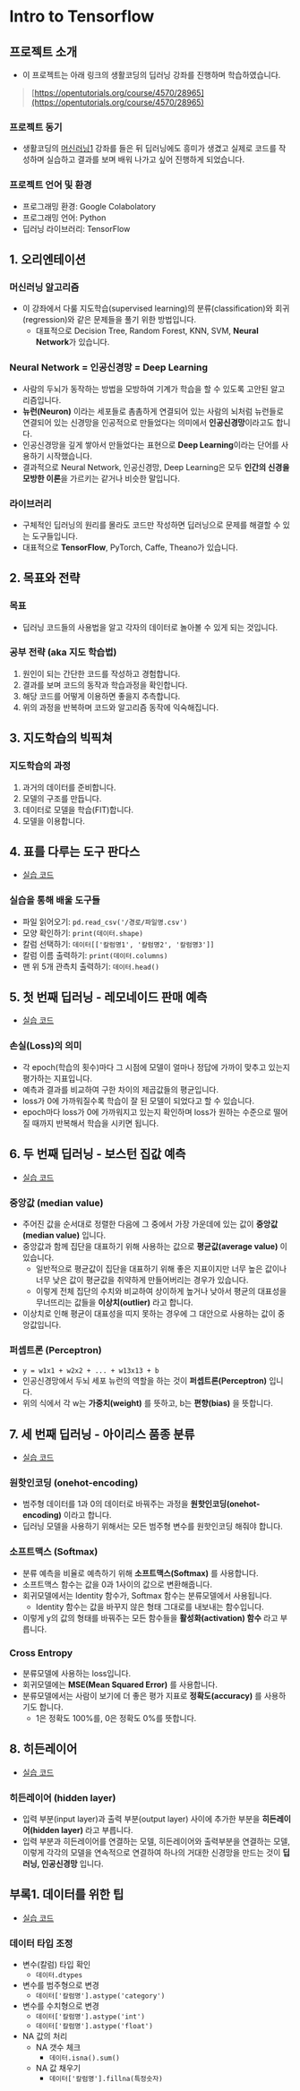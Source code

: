 # Intro to Tensorflow

## 프로젝트 소개  
 - 이 프로젝트는 아래 링크의 생활코딩의 딥러닝 강좌를 진행하며 학습하였습니다.  
 > [https://opentutorials.org/course/4570/28965](https://opentutorials.org/course/4570/28965)  

### 프로젝트 동기  
 - 생활코딩의 [머신러닝1](https://opentutorials.org/course/4548) 강좌를 들은 뒤 딥러닝에도 흥미가 생겼고 실제로 코드를 작성하며 실습하고 결과를 보며 배워 나가고 싶어 진행하게 되었습니다.

### 프로젝트 언어 및 환경  
 - 프로그래밍 환경: Google Colabolatory  
 - 프로그래밍 언어: Python  
 - 딥러닝 라이브러리: TensorFlow  

## 1. 오리엔테이션

### 머신러닝 알고리즘
 - 이 강좌에서 다룰 지도학습(supervised learning)의 분류(classification)와 회귀(regression)와 같은 문제들을 풀기 위한 방법입니다.  
    - 대표적으로 Decision Tree, Random Forest, KNN, SVM, **Neural Network**가 있습니다.  

### Neural Network = 인공신경망 = Deep Learning
 - 사람의 두뇌가 동작하는 방법을 모방하여 기계가 학습을 할 수 있도록 고안된 알고리즘입니다.  
 - **뉴런(Neuron)** 이라는 세포들로 촘촘하게 연결되어 있는 사람의 뇌처럼 뉴런들로 연결되어 있는 신경망을 인공적으로 만들었다는 의미에서 **인공신경망**이라고도 합니다.  
 - 인공신경망을 깊게 쌓아서 만들었다는 표현으로 **Deep Learning**이라는 단어를 사용하기 시작했습니다.  
 - 결과적으로 Neural Network, 인공신경망, Deep Learning은 모두 **인간의 신경을 모방한 이론**을 가르키는 같거나 비슷한 말입니다.  

### 라이브러리
 - 구체적인 딥러닝의 원리를 몰라도 코드만 작성하면 딥러닝으로 문제를 해결할 수 있는 도구들입니다.
 - 대표적으로 **TensorFlow**, PyTorch, Caffe, Theano가 있습니다.
## 2. 목표와 전략  

### 목표
 - 딥러닝 코드들의 사용법을 알고 각자의 데이터로 놀아볼 수 있게 되는 것입니다.  

### 공부 전략 (aka 지도 학습법)  
 1. 원인이 되는 간단한 코드를 작성하고 경험합니다.  
 2. 결과를 보며 코드의 동작과 학습과정을 확인합니다.  
 3. 해당 코드를 어떻게 이용하면 좋을지 추측합니다.  
 4. 위의 과정을 반복하며 코드와 알고리즘 동작에 익숙해집니다.  

## 3. 지도학습의 빅픽쳐  

### 지도학습의 과정  
 1. 과거의 데이터를 준비합니다.  
 2. 모델의 구조를 만듭니다.  
 3. 데이터로 모델을 학습(FIT)합니다.  
 4. 모델을 이용합니다.  

## 4. 표를 다루는 도구 판다스  
 - [실습 코드](https://github.com/kimeunh3/Intro_to_Tensorflow/blob/main/%EC%8B%A4%EC%8A%B51_%ED%91%9C%EB%A5%BC_%EB%8B%A4%EB%A3%A8%EB%8A%94_%EB%8F%84%EA%B5%AC_%ED%8C%90%EB%8B%A4%EC%8A%A4.ipynb)  

### 실습을 통해 배울 도구들  
 - 파일 읽어오기: `pd.read_csv('/경로/파일명.csv')`  
 - 모양 확인하기: `print(데이터.shape)`  
 - 칼럼 선택하기: `데이터[['칼럼명1', '칼럼명2', '칼럼명3']]`  
 - 칼럼 이름 출력하기: `print(데이터.columns)`  
 - 맨 위 5개 관측치 출력하기: `데이터.head()`  

## 5. 첫 번째 딥러닝 - 레모네이드 판매 예측  
 - [실습 코드](https://github.com/kimeunh3/Intro_to_Tensorflow/blob/main/%EC%8B%A4%EC%8A%B52_%EB%A0%88%EB%AA%A8%EB%84%A4%EC%9D%B4%EB%93%9C_%ED%8C%90%EB%A7%A4_%EC%98%88%EC%B8%A1.ipynb)  

### 손실(Loss)의 의미
 - 각 epoch(학습의 횟수)마다 그 시점에 모델이 얼마나 정답에 가까이 맞추고 있는지 평가하는 지표입니다.
 - 예측과 결과를 비교하여 구한 차이의 제곱값들의 평균입니다.
 - loss가 0에 가까워질수록 학습이 잘 된 모델이 되었다고 할 수 있습니다.
 - epoch마다 loss가 0에 가까워지고 있는지 확인하며 loss가 원하는 수준으로 떨어질 때까지 반복해서 학습을 시키면 됩니다.  

## 6. 두 번째 딥러닝 - 보스턴 집값 예측  
 - [실습 코드](https://github.com/kimeunh3/Intro_to_Tensorflow/blob/main/%EC%8B%A4%EC%8A%B53_%EB%B3%B4%EC%8A%A4%ED%84%B4_%EC%A7%91%EA%B0%92_%EC%98%88%EC%B8%A1.ipynb)  

### 중앙값 (median value)  
 - 주어진 값을 순서대로 정렬한 다음에 그 중에서 가장 가운데에 있는 값이 **중앙값(median value)** 입니다.  
 - 중앙값과 함께 집단을 대표하기 위해 사용하는 값으로 **평균값(average value)** 이 있습니다.
    - 일반적으로 평균값이 집단을 대표하기 위해 좋은 지표이지만 너무 높은 값이나 너무 낮은 값이 평균값을 취약하게 만들어버리는 경우가 있습니다.
    - 이렇게 전체 집단의 수치와 비교하여 상이하게 높거나 낮아서 평균의 대표성을 무너뜨리는 값들을 **이상치(outlier)** 라고 합니다. 
 - 이상치로 인해 평균이 대표성을 띠지 못하는 경우에 그 대안으로 사용하는 값이 중앙값입니다.  

### 퍼셉트론 (Perceptron)  
 - `y = w1x1 + w2x2 + ... + w13x13 + b`
 - 인공신경망에서 두뇌 세포 뉴런의 역할을 하는 것이 **퍼셉트론(Perceptron)** 입니다.
 - 위의 식에서 각 w는 **가중치(weight)** 를 뜻하고, b는 **편향(bias)** 을 뜻합니다.

## 7. 세 번째 딥러닝 - 아이리스 품종 분류  
 - [실습 코드](https://github.com/kimeunh3/Intro_to_Tensorflow/blob/main/%EC%8B%A4%EC%8A%B54_%EC%95%84%EC%9D%B4%EB%A6%AC%EC%8A%A4_%ED%92%88%EC%A2%85_%EB%B6%84%EB%A5%98.ipynb)  

### 원핫인코딩 (onehot-encoding)  
 - 범주형 데이터를 1과 0의 데이터로 바꿔주는 과정을 **원핫인코딩(onehot-encoding)** 이라고 합니다.  
 - 딥러닝 모델을 사용하기 위해서는 모든 범주형 변수를 원핫인코딩 해줘야 합니다.  

### 소프트맥스 (Softmax)  
 - 분류 예측을 비율로 예측하기 위해 **소프트맥스(Softmax)** 를 사용합니다.  
 - 소프트맥스 함수는 값을 0과 1사이의 값으로 변환해줍니다.  
 - 회귀모델에서는 Identity 함수가, Softmax 함수는 분류모델에서 사용됩니다.  
    - Identity 함수는 값을 바꾸지 않은 형태 그대로를 내보내는 함수입니다.  
 - 이렇게 y의 값의 형태를 바꿔주는 모든 함수들을 **활성화(activation) 함수** 라고 부릅니다.  

### Cross Entropy  
 - 분류모델에 사용하는 loss입니다.  
 - 회귀모델에는 **MSE(Mean Squared Error)** 를 사용합니다.  
 - 분류모델에서는 사람이 보기에 더 좋은 평가 지표로 **정확도(accuracy)** 를 사용하기도 합니다.  
    - 1은 정확도 100%를, 0은 정확도 0%를 뜻합니다.  

## 8. 히든레이어  
 - [실습 코드](https://github.com/kimeunh3/Intro_to_Tensorflow/blob/main/%EC%8B%A4%EC%8A%B55_%ED%9E%88%EB%93%A0%EB%A0%88%EC%9D%B4%EC%96%B4.ipynb)  

### 히든레이어 (hidden layer)  
 - 입력 부분(input layer)과 출력 부분(output layer) 사이에 추가한 부분을 **히든레이어(hidden layer)** 라고 부릅니다.  
 - 입력 부분과 히든레이어를 연결하는 모델, 히든레이어와 출력부분을 연결하는 모델, 이렇게 각각의 모델을 연속적으로 연결하여 하나의 거대한 신경망을 만드는 것이 **딥러닝, 인공신경망** 입니다.  

## 부록1. 데이터를 위한 팁
 - [실습 코드]()  

### 데이터 타입 조정
 - 변수(칼럼) 타입 확인
    - `데이터.dtypes`
 - 변수를 범주형으로 변경
    - `데이터['칼럼명'].astype('category')`
 - 변수를 수치형으로 변경
    - `데이터['칼럼명'].astype('int')`
    - `데이터['칼럼명'].astype('float')`
 - NA 값의 처리
    - NA 갯수 체크
        - `데이터.isna().sum()`  
    - NA 값 채우기
        - `데이터['칼럼명'].fillna(특정숫자)`



























